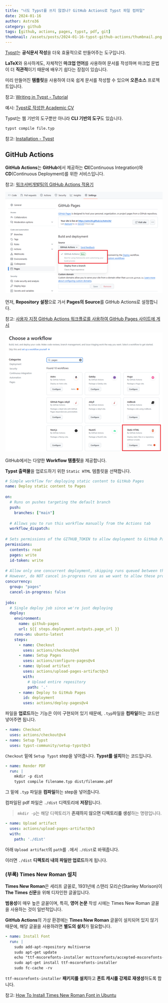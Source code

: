 ```yaml
---
title: "너도 Typst를 쓰지 않겠나? GitHub Actions로 Typst 파일 컴파일"
date: 2024-01-16
author: Astro36
category: github
tags: [github, actions, pages, typst, pdf, git]
thumbnail: /assets/posts/2024-01-16-typst-github-actions/thumbnail.png
---
```


[Typst](https://typst.app/)는 **공식문서 작성**을 더욱 효율적으로 만들어주는 도구입니다.

**LaTeX**와 유사하게도, 자체적인 **마크업 언어**를 사용하여 문서를 작성하며 마크업 문법이 더 **직관적**이기 때문에 배우기 쉽다는 장점이 있습니다.

미리 만들어진 **템플릿**을 사용하여 더욱 쉽게 문서를 작성할 수 있으며 **오픈소스** 프로젝트입니다.

참고: [Writing in Typst - Tutorial](https://typst.app/docs/tutorial/writing-in-typst/)

예시: [Typst로 작성한 Academic CV](https://github.com/Astro36/Astro36/blob/main/CV_Park.typ)

Typst는 웹 기반의 도구뿐만 아니라 **CLI 기반의 도구**도 있습니다.

```txt
typst compile file.typ
```

참고: [Installation - Typst](https://github.com/typst/typst?tab=readme-ov-file#installation)

## GitHub Actions

**GitHub Actions**는 **GitHub**에서 제공하는 **CI**(Continuous Integration)와 **CD**(Continuous Deployment)를 위한 서비스입니다.

참고: [워크서버개발팀의 GitHub Actions 적용기](https://tech.kakaoenterprise.com/180)

![pages](/assets/posts/2024-01-16-typst-github-actions/pages.png)

먼저, **Repository 설정**으로 가서 **Pages의 Source**를 GitHub Actions로 설정합니다.

참고: [사용자 지정 GitHub Actions 워크플로를 사용하여 GitHub Pages 사이트에 게시](https://docs.github.com/ko/pages/getting-started-with-github-pages/configuring-a-publishing-source-for-your-github-pages-site#%EC%82%AC%EC%9A%A9%EC%9E%90-%EC%A7%80%EC%A0%95-github-actions-%EC%9B%8C%ED%81%AC%ED%94%8C%EB%A1%9C%EB%A5%BC-%EC%82%AC%EC%9A%A9%ED%95%98%EC%97%AC-%EA%B2%8C%EC%8B%9C)

![template](/assets/posts/2024-01-16-typst-github-actions/template.png)

GitHub에서는 다양한 **Workflow 템플릿**을 제공합니다.

**Typst 출력물**을 업로드하기 위한 `Static HTML` 템플릿을 선택합니다.

```yml
# Simple workflow for deploying static content to GitHub Pages
name: Deploy static content to Pages

on:
  # Runs on pushes targeting the default branch
  push:
    branches: ["main"]

  # Allows you to run this workflow manually from the Actions tab
  workflow_dispatch:

# Sets permissions of the GITHUB_TOKEN to allow deployment to GitHub Pages
permissions:
  contents: read
  pages: write
  id-token: write

# Allow only one concurrent deployment, skipping runs queued between the run in-progress and latest queued.
# However, do NOT cancel in-progress runs as we want to allow these production deployments to complete.
concurrency:
  group: "pages"
  cancel-in-progress: false

jobs:
  # Single deploy job since we're just deploying
  deploy:
    environment:
      name: github-pages
      url: ${{ steps.deployment.outputs.page_url }}
    runs-on: ubuntu-latest
    steps:
      - name: Checkout
        uses: actions/checkout@v4
      - name: Setup Pages
        uses: actions/configure-pages@v4
      - name: Upload artifact
        uses: actions/upload-pages-artifact@v3
        with:
          # Upload entire repository
          path: '.'
      - name: Deploy to GitHub Pages
        id: deployment
        uses: actions/deploy-pages@v4
```

파일을 **업로드**하는 기능은 이미 구현되어 있기 때문에, `.typ`파일을 **컴파일**하는 코드만 넣어주면 됩니다.

```yml
- name: Checkout
  uses: actions/checkout@v4
- name: Setup Typst
  uses: typst-community/setup-typst@v3
```

`Checkout` 밑에 `Setup Typst` step을 넣어줍니다. **Typst를 설치**하는 코드입니다.

```yml
- name: Render PDF
  run: |
    mkdir -p dist
    typst compile filename.typ dist/filename.pdf
```

그 밑에 `.typ` 파일을 **컴파일**하는 step을 넣어줍니다.

컴파일된 pdf 파일은 `./dist` 디렉토리에 **저장**됩니다.

> `mkdir -p`는 해당 디렉토리가 **존재하지 않으면 디렉토리를 생성**하는 명령입니다.

```yml
- name: Upload artifact
  uses: actions/upload-pages-artifact@v3
  with:
    path: './dist'
```

아래 `Upload artifact`의 `path`를 `.`에서 `./dist`로 바꿔줍니다.

이러면 `./dist` **디렉토리 내의 파일만 업로드**하게 됩니다.

### (부록) Times New Roman 설치

**Times New Roman**은 세리프 글꼴로, 1931년에 스탠리 모리슨(Stanley Morison)이 **The Times 신문**을 위해 디자인한 글꼴입니다.

**범용성**이 매우 높은 글꼴이며, 특히, **영어 논문** 작성 시에는 Times New Roman 글꼴을 사용하는 것이 일반적입니다.

**GitHub Actions**의 가상 환경에는 **Times New Roman** 글꼴이 설치되어 있지 않기 때문에, 해당 글꼴을 사용하려면 **별도의 설치**가 필요합니다.

```yml
- name: Install Font
  run: |
    sudo add-apt-repository multiverse
    sudo apt-get update
    echo "ttf-mscorefonts-installer msttcorefonts/accepted-mscorefonts-eula select true" | sudo debconf-set-selections
    sudo apt-get install ttf-mscorefonts-installer
    sudo fc-cache -rv
```

`ttf-mscorefonts-installer` **패키지를 설치**하고 **폰트 캐시를 강제로 재생성**하도록 합니다.

참고: [How To Install Times New Roman Font in Ubuntu](https://peakd.com/hive-163521/@macchiata/how-to-install-times-new-roman-font-in-ubuntu)
